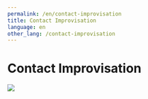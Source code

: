 ```yaml
---
permalink: /en/contact-improvisation
title: Contact Improvisation
language: en
other_lang: /contact-improvisation
---
```

# Contact Improvisation

![](/assets/uploads/home_1940-2.jpg)